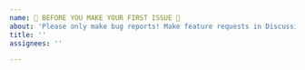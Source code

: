 ```yaml
---
name: 🛑 BEFORE YOU MAKE YOUR FIRST ISSUE 🛑
about: 'Please only make bug reports! Make feature requests in Discussions/Ideas. Let maintainers create Tasks!'
title: ''
assignees: ''

---
```

